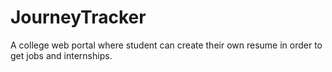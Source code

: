 # JourneyTracker
A college web portal where student can create their own resume in order to get jobs and internships.

